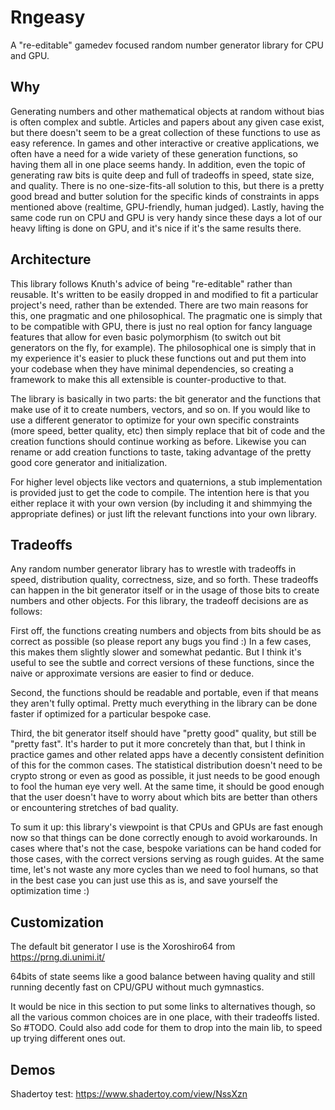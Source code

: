 # Rngeasy
A "re-editable" gamedev focused random number generator library for CPU and GPU.

## Why
Generating numbers and other mathematical objects at random without bias is often complex and subtle. Articles and papers about any given case exist, but there doesn't seem to be a great collection of these functions to use as easy reference. In games and other interactive or creative applications, we often have a need for a wide variety of these generation functions, so having them all in one place seems handy. In addition, even the topic of generating raw bits is quite deep and full of tradeoffs in speed, state size, and quality. There is no one-size-fits-all solution to this, but there is a pretty good bread and butter solution for the specific kinds of constraints in apps mentioned above (realtime, GPU-friendly, human judged). Lastly, having the same code run on CPU and GPU is very handy since these days a lot of our heavy lifting is done on GPU, and it's nice if it's the same results there.

## Architecture
This library follows Knuth's advice of being "re-editable" rather than reusable. It's written to be easily dropped in and modified to fit a particular project's need, rather than be extended. There are two main reasons for this, one pragmatic and one philosophical. The pragmatic one is simply that to be compatible with GPU, there is just no real option for fancy language features that allow for even basic polymorphism (to switch out bit generators on the fly, for example). The philosophical one is simply that in my experience it's easier to pluck these functions out and put them into your codebase when they have minimal dependencies, so creating a framework to make this all extensible is counter-productive to that.

The library is basically in two parts: the bit generator and the functions that make use of it to create numbers, vectors, and so on. If you would like to use a different generator to optimize for your own specific constraints (more speed, better quality, etc) then simply replace that bit of code and the creation functions should continue working as before. Likewise you can rename or add creation functions to taste, taking advantage of the pretty good core generator and initialization.

For higher level objects like vectors and quaternions, a stub implementation is provided just to get the code to compile. The intention here is that you either replace it with your own version (by including it and shimmying the appropriate defines) or just lift the relevant functions into your own library.

## Tradeoffs
Any random number generator library has to wrestle with tradeoffs in speed, distribution quality, correctness, size, and so forth. These tradeoffs can happen in the bit generator itself or in the usage of those bits to create numbers and other objects. For this library, the tradeoff decisions are as follows:

First off, the functions creating numbers and objects from bits should be as correct as possible (so please report any bugs you find :) In a few cases, this makes them slightly slower and somewhat pedantic. But I think it's useful to see the subtle and correct versions of these functions, since the naive or approximate versions are easier to find or deduce.

Second, the functions should be readable and portable, even if that means they aren't fully optimal. Pretty much everything in the library can be done faster if optimized for a particular bespoke case.

Third, the bit generator itself should have "pretty good" quality, but still be "pretty fast". It's harder to put it more concretely than that, but I think in practice games and other related apps have a decently consistent definition of this for the common cases. The statistical distribution doesn't need to be crypto strong or even as good as possible, it just needs to be good enough to fool the human eye very well. At the same time, it should be good enough that the user doesn't have to worry about which bits are better than others or encountering stretches of bad quality.

To sum it up: this library's viewpoint is that CPUs and GPUs are fast enough now so that things can be done correctly enough to avoid workarounds. In cases where that's not the case, bespoke variations can be hand coded for those cases, with the correct versions serving as rough guides. At the same time, let's not waste any more cycles than we need to fool humans, so that in the best case you can just use this as is, and save yourself the optimization time :)

## Customization

The default bit generator I use is the Xoroshiro64 from https://prng.di.unimi.it/

64bits of state seems like a good balance between having quality and still running decently fast on CPU/GPU without much gymnastics.

It would be nice in this section to put some links to alternatives though, so all the various common choices are in one place, with their tradeoffs listed. So #TODO. Could also add code for them to drop into the main lib, to speed up trying different ones out.

## Demos

Shadertoy test: https://www.shadertoy.com/view/NssXzn